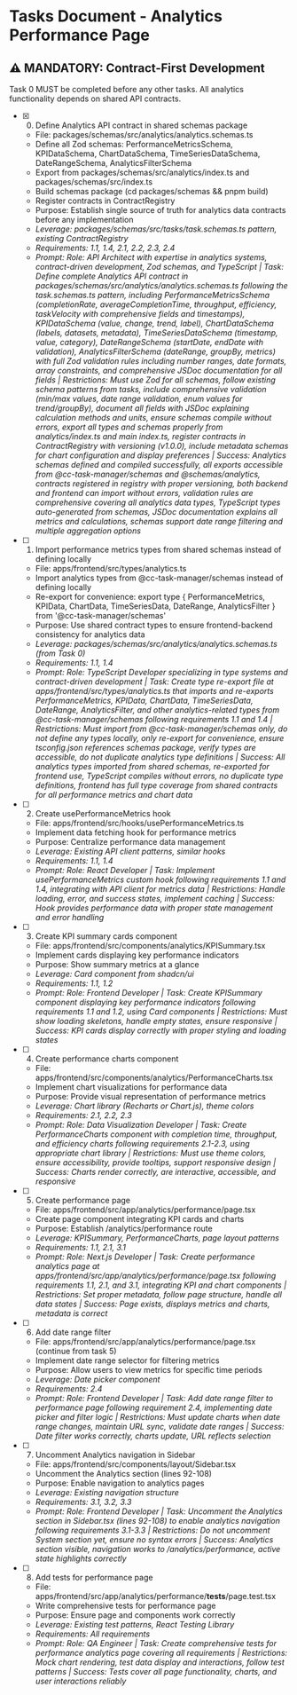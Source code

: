 # Tasks Document - Analytics Performance Page

## ⚠️ MANDATORY: Contract-First Development
Task 0 MUST be completed before any other tasks. All analytics functionality depends on shared API contracts.

- [x] 0. Define Analytics API contract in shared schemas package
  - File: packages/schemas/src/analytics/analytics.schemas.ts
  - Define all Zod schemas: PerformanceMetricsSchema, KPIDataSchema, ChartDataSchema, TimeSeriesDataSchema, DateRangeSchema, AnalyticsFilterSchema
  - Export from packages/schemas/src/analytics/index.ts and packages/schemas/src/index.ts
  - Build schemas package (cd packages/schemas && pnpm build)
  - Register contracts in ContractRegistry
  - Purpose: Establish single source of truth for analytics data contracts before any implementation
  - _Leverage: packages/schemas/src/tasks/task.schemas.ts pattern, existing ContractRegistry_
  - _Requirements: 1.1, 1.4, 2.1, 2.2, 2.3, 2.4_
  - _Prompt: Role: API Architect with expertise in analytics systems, contract-driven development, Zod schemas, and TypeScript | Task: Define complete Analytics API contract in packages/schemas/src/analytics/analytics.schemas.ts following the task.schemas.ts pattern, including PerformanceMetricsSchema (completionRate, averageCompletionTime, throughput, efficiency, taskVelocity with comprehensive fields and timestamps), KPIDataSchema (value, change, trend, label), ChartDataSchema (labels, datasets, metadata), TimeSeriesDataSchema (timestamp, value, category), DateRangeSchema (startDate, endDate with validation), AnalyticsFilterSchema (dateRange, groupBy, metrics) with full Zod validation rules including number ranges, date formats, array constraints, and comprehensive JSDoc documentation for all fields | Restrictions: Must use Zod for all schemas, follow existing schema patterns from tasks, include comprehensive validation (min/max values, date range validation, enum values for trend/groupBy), document all fields with JSDoc explaining calculation methods and units, ensure schemas compile without errors, export all types and schemas properly from analytics/index.ts and main index.ts, register contracts in ContractRegistry with versioning (v1.0.0), include metadata schemas for chart configuration and display preferences | Success: Analytics schemas defined and compiled successfully, all exports accessible from @cc-task-manager/schemas and @schemas/analytics, contracts registered in registry with proper versioning, both backend and frontend can import without errors, validation rules are comprehensive covering all analytics data types, TypeScript types auto-generated from schemas, JSDoc documentation explains all metrics and calculations, schemas support date range filtering and multiple aggregation options_

- [ ] 1. Import performance metrics types from shared schemas instead of defining locally
  - File: apps/frontend/src/types/analytics.ts
  - Import analytics types from @cc-task-manager/schemas instead of defining locally
  - Re-export for convenience: export type { PerformanceMetrics, KPIData, ChartData, TimeSeriesData, DateRange, AnalyticsFilter } from '@cc-task-manager/schemas'
  - Purpose: Use shared contract types to ensure frontend-backend consistency for analytics data
  - _Leverage: packages/schemas/src/analytics/analytics.schemas.ts (from Task 0)_
  - _Requirements: 1.1, 1.4_
  - _Prompt: Role: TypeScript Developer specializing in type systems and contract-driven development | Task: Create type re-export file at apps/frontend/src/types/analytics.ts that imports and re-exports PerformanceMetrics, KPIData, ChartData, TimeSeriesData, DateRange, AnalyticsFilter, and other analytics-related types from @cc-task-manager/schemas following requirements 1.1 and 1.4 | Restrictions: Must import from @cc-task-manager/schemas only, do not define any types locally, only re-export for convenience, ensure tsconfig.json references schemas package, verify types are accessible, do not duplicate analytics type definitions | Success: All analytics types imported from shared schemas, re-exported for frontend use, TypeScript compiles without errors, no duplicate type definitions, frontend has full type coverage from shared contracts for all performance metrics and chart data_

- [ ] 2. Create usePerformanceMetrics hook
  - File: apps/frontend/src/hooks/usePerformanceMetrics.ts
  - Implement data fetching hook for performance metrics
  - Purpose: Centralize performance data management
  - _Leverage: Existing API client patterns, similar hooks_
  - _Requirements: 1.1, 1.4_
  - _Prompt: Role: React Developer | Task: Implement usePerformanceMetrics custom hook following requirements 1.1 and 1.4, integrating with API client for metrics data | Restrictions: Handle loading, error, and success states, implement caching | Success: Hook provides performance data with proper state management and error handling_

- [ ] 3. Create KPI summary cards component
  - File: apps/frontend/src/components/analytics/KPISummary.tsx
  - Implement cards displaying key performance indicators
  - Purpose: Show summary metrics at a glance
  - _Leverage: Card component from shadcn/ui_
  - _Requirements: 1.1, 1.2_
  - _Prompt: Role: Frontend Developer | Task: Create KPISummary component displaying key performance indicators following requirements 1.1 and 1.2, using Card components | Restrictions: Must show loading skeletons, handle empty states, ensure responsive | Success: KPI cards display correctly with proper styling and loading states_

- [ ] 4. Create performance charts component
  - File: apps/frontend/src/components/analytics/PerformanceCharts.tsx
  - Implement chart visualizations for performance data
  - Purpose: Provide visual representation of performance metrics
  - _Leverage: Chart library (Recharts or Chart.js), theme colors_
  - _Requirements: 2.1, 2.2, 2.3_
  - _Prompt: Role: Data Visualization Developer | Task: Create PerformanceCharts component with completion time, throughput, and efficiency charts following requirements 2.1-2.3, using appropriate chart library | Restrictions: Must use theme colors, ensure accessibility, provide tooltips, support responsive design | Success: Charts render correctly, are interactive, accessible, and responsive_

- [ ] 5. Create performance page
  - File: apps/frontend/src/app/analytics/performance/page.tsx
  - Create page component integrating KPI cards and charts
  - Purpose: Establish /analytics/performance route
  - _Leverage: KPISummary, PerformanceCharts, page layout patterns_
  - _Requirements: 1.1, 2.1, 3.1_
  - _Prompt: Role: Next.js Developer | Task: Create performance analytics page at apps/frontend/src/app/analytics/performance/page.tsx following requirements 1.1, 2.1, and 3.1, integrating KPI and chart components | Restrictions: Set proper metadata, follow page structure, handle all data states | Success: Page exists, displays metrics and charts, metadata is correct_

- [ ] 6. Add date range filter
  - File: apps/frontend/src/app/analytics/performance/page.tsx (continue from task 5)
  - Implement date range selector for filtering metrics
  - Purpose: Allow users to view metrics for specific time periods
  - _Leverage: Date picker component_
  - _Requirements: 2.4_
  - _Prompt: Role: Frontend Developer | Task: Add date range filter to performance page following requirement 2.4, implementing date picker and filter logic | Restrictions: Must update charts when date range changes, maintain URL sync, validate date ranges | Success: Date filter works correctly, charts update, URL reflects selection_

- [ ] 7. Uncomment Analytics navigation in Sidebar
  - File: apps/frontend/src/components/layout/Sidebar.tsx
  - Uncomment the Analytics section (lines 92-108)
  - Purpose: Enable navigation to analytics pages
  - _Leverage: Existing navigation structure_
  - _Requirements: 3.1, 3.2, 3.3_
  - _Prompt: Role: Frontend Developer | Task: Uncomment the Analytics section in Sidebar.tsx (lines 92-108) to enable analytics navigation following requirements 3.1-3.3 | Restrictions: Do not uncomment System section yet, ensure no syntax errors | Success: Analytics section visible, navigation works to /analytics/performance, active state highlights correctly_

- [ ] 8. Add tests for performance page
  - File: apps/frontend/src/app/analytics/performance/__tests__/page.test.tsx
  - Write comprehensive tests for performance page
  - Purpose: Ensure page and components work correctly
  - _Leverage: Existing test patterns, React Testing Library_
  - _Requirements: All requirements_
  - _Prompt: Role: QA Engineer | Task: Create comprehensive tests for performance analytics page covering all requirements | Restrictions: Mock chart rendering, test data display and interactions, follow test patterns | Success: Tests cover all page functionality, charts, and user interactions reliably_